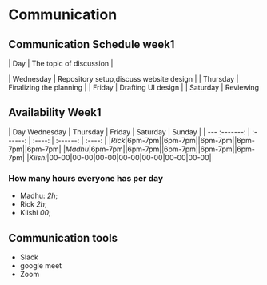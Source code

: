 # Communication

## Communication Schedule week1

| Day       | The topic of discussion                                   |

| Wednesday | Repository setup,discuss website design                   |
| Thursday  | Finalizing the planning                                   |
| Friday    | Drafting UI design                                        |
| Saturday  | Reviewing

## Availability Week1

| Day  Wednesday | Thursday | Friday | Saturday | Sunday |
| --- :-------: | :------: | :----: | :------: | :----: |
|_Rick_|6pm-7pm||6pm-7pm||6pm-7pm||6pm-7pm||6pm-7pm|
|_Madhu_|6pm-7pm||6pm-7pm||6pm-7pm||6pm-7pm||6pm-7pm|
|_Kiishi_|00-00|00-00|00-00|00-00|00-00|00-00|00-00|

### How many hours everyone has per day

- Madhu: _2h_;
- Rick _2h_;
- Kiishi _00_;

## Communication tools

- Slack
- google meet
- Zoom